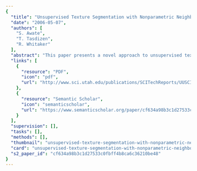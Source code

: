 ```yaml
---
{
  "title": "Unsupervised Texture Segmentation with Nonparametric Neighborhood Statistics",
  "date": "2006-05-07",
  "authors": [
    "S. Awate",
    "T. Tasdizen",
    "R. Whitaker"
  ],
  "abstract": "This paper presents a novel approach to unsupervised texture segmentation that relies on a very general nonparametric statistical model of image neighborhoods. The method models image neighborhoods directly, without the construction of intermediate features. It does not rely on using specific descriptors that work for certain kinds of textures, but is rather based on a more generic approach that tries to adaptively capture the core properties of textures. It exploits the fundamental description of textures as images derived from stationary random fields and models the associated higher-order statistics nonparametrically. This general formulation enables the method to easily adapt to various kinds of textures. The method minimizes an entropy-based metric on the probability density functions of image neighborhoods to give an optimal segmentation. The entropy minimization drives a very fast level-set scheme that uses threshold dynamics, which allows for a very rapid evolution towards the optimal segmentation during the initial iterations. The method does not rely on a training stage and, hence, is unsupervised. It automatically tunes its important internal parameters based on the information content of the data. The method generalizes in a straightforward manner from the two-region case to an arbitrary number of regions and incorporates an efficient multi-phase level-set framework. This paper presents numerous results, for both the two-texture and multiple-texture cases, using synthetic and real images that include electron-microscopy images.",
  "links": [
    {
      "resource": "PDF",
      "icon": "pdf",
      "url": "http://www.sci.utah.edu/publications/SCITechReports/UUSCI-2006-011.pdf"
    },
    {
      "resource": "Semantic Scholar",
      "icon": "semanticscholar",
      "url": "https://www.semanticscholar.org/paper/cf634a98b3c1d27533c0fbff4b8ca6c36210be48"
    }
  ],
  "supervision": [],
  "tasks": [],
  "methods": [],
  "thumbnail": "unsupervised-texture-segmentation-with-nonparametric-neighborhood-statistics-thumb.jpg",
  "card": "unsupervised-texture-segmentation-with-nonparametric-neighborhood-statistics-card.jpg",
  "s2_paper_id": "cf634a98b3c1d27533c0fbff4b8ca6c36210be48"
}
---
```


